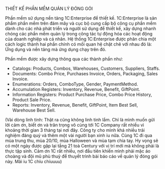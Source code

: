 THIẾT KẾ PHẦN MỀM QUẢN LÝ ĐÓNG GÓI 

Phần mềm sử dụng nền tảng 1C:Enterprise để thiết kế. 1C:Enterprise là sản phẩm phần mềm trên đám mây và cục bộ cung cấp bộ công cụ phần mềm dành 
cho các nhà phát triển và người sử dụng để thiết kế, xây dựng nhanh chóng các phần mềm quản lý trong công tác tự động hóa các hoạt động của doanh 
nghiệp và cá nhân. Hệ thống 1C:Enterprise được phân chia một cách logic thành hai phần chính có mối quan hệ chặt chẽ với nhau đó là: Ứng dụng và
nền tảng mà ứng dụng chạy trên đó.

Phần mềm được xây dựng thông qua các thành phần như:
- Catalogs: Products, Combos, Warehouses, Customers, Suppliers, Staffs.
- Documents: Combo Price, Purchases Invoice, Orders, Packaging, Sales Invoice.
- Enumerations: Orders, ComboType, Gender, PaymentMethod.
- Accumulation Registers: Inventory, Revenue, Benefit, GiftPoint.
- Information Registers: Product Purchase Price, Combo Price History, Product Sale Price.
- Reports: Inventory, Revenue, Benefit, GiftPoint, Item Best Sell, Warehouse Best Sell.

(Vài dòng linh tinh: Thật ra cũng không linh tinh lắm. Chỉ là mình muốn gửi lời cảm ơn, biết ơn và trân trọng vô cùng tới 1C Company rất nhiều vì 
khoảng thời gian 3 tháng tại nơi đây. Công ty cho mình khá nhiều trải nghiệm đáng quý và thêm một vài người bạn xinh iu nữa. Cùng 1C đi qua mùa 
trung thu, mùa 20/10, mùa Halloween và mùa tạm chia tay. Hy vọng sẽ có một ngày được gặp lại tầng 21 toà Century với vị trí mới mà không phải là
thực tập sinh. Cảm ơn 1C rất nhiều, nơi đầu tiên khiến mình phải mặc áo choàng và đội mũ phù thuỷ để thuyết trình bài báo cáo về quản lý đóng gói 
này. Mãi iu 1C chíu chíuuuu)




